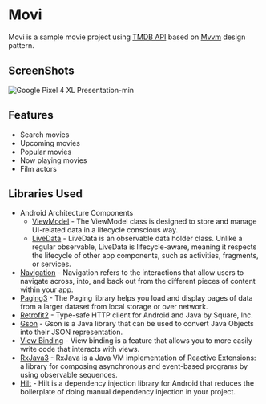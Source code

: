 # Movi

Movi is a sample movie project using <a href="https://www.themoviedb.org/" target="_blank">TMDB API</a> based on <a href="https://developer.android.com/jetpack/guide?gclid=Cj0KCQjw_4-SBhCgARIsAAlegrVW36BD-QWrvBm-AogSBlwb5_0Be2NpeQmQ2lgXe5sihyP4g5oz-zoaAqSYEALw_wcB&gclsrc=aw.ds" target="_blank">Mvvm</a> design pattern.

## ScreenShots
![Google Pixel 4 XL Presentation-min](https://user-images.githubusercontent.com/75806927/150710050-05610daa-984d-45cc-b28a-e9e2a3b89614.png)

## Features

- Search movies
- Upcoming movies
- Popular movies
- Now playing movies
- Film actors

  
## Libraries Used

- Android Architecture Components 
    - <a href="https://developer.android.com/topic/libraries/architecture/viewmodel" target="_blank">ViewModel</a> - The ViewModel class is designed to store and manage UI-related data in a lifecycle conscious way. 
    - <a href="https://developer.android.com/topic/libraries/architecture/livedata" target="_blank">LiveData</a> - LiveData is an observable data holder class. Unlike a regular observable, LiveData is lifecycle-aware, meaning it respects the lifecycle of other app components, such as activities, fragments, or services.
- <a href="https://developer.android.com/guide/navigation?gclid=CjwKCAiAlrSPBhBaEiwAuLSDUIdKBmNXk8ti78miL-fSFWsIZD0iA_hOMxekIHdmPiZ4YIVeyRM9sBoCeBwQAvD_BwE&gclsrc=aw.ds" target="_blank">Navigation</a> - Navigation refers to the interactions that allow users to navigate across, into, and back out from the different pieces of content within your app.
- <a href="https://developer.android.com/topic/libraries/architecture/paging/v3-overview" target="_blank">Paging3</a> - The Paging library helps you load and display pages of data from a larger dataset from local storage or over network.
- <a href="https://square.github.io/retrofit/" target="_blank">Retrofit2</a> - Type-safe HTTP client for Android and Java by Square, Inc.
- <a href="https://github.com/google/gson" target="_blank">Gson</a> - Gson is a Java library that can be used to convert Java Objects into their JSON representation.
- <a href="https://developer.android.com/topic/libraries/view-binding" target="_blank">View Binding</a> - View binding is a feature that allows you to more easily write code that interacts with views.
- <a href="https://github.com/ReactiveX/RxAndroid" target="_blank">RxJava3</a> - RxJava is a Java VM implementation of Reactive Extensions: a library for composing asynchronous and event-based programs by using observable sequences.
- <a href="https://developer.android.com/training/dependency-injection/hilt-android" target="_blank">Hilt</a> - Hilt is a dependency injection library for Android that reduces the boilerplate of doing manual dependency injection in your project.

  